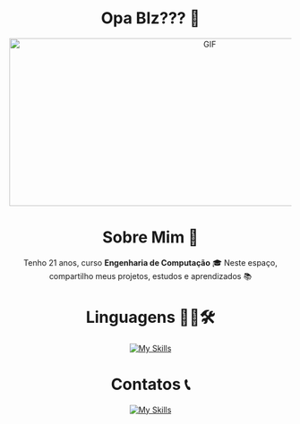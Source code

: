 <h1 align="center"> Opa Blz??? 👋 </h1>

<div align="center"> <img height="300" width="700" alt="GIF" src="https://github.com/Lucaxcm/Lucaxcm/blob/main/GIFS/R34.gif"> </div>

<h1 align="center"> Sobre Mim 💬 </h1>

<div align="center">
  
  Tenho 21 anos, curso <b>Engenharia de Computação</b> 🎓  Neste espaço, compartilho meus projetos, estudos e aprendizados 📚

</div>


<h1 align="center"> Linguagens 👨‍💻🛠 </h1>

<div align="center"> 
  
  [![My Skills](https://skillicons.dev/icons?i=c,cpp,py,java,matlab,git,github)](https://skillicons.dev) 
  
</div>

<h1 align="center"> Contatos 📞 </h1>

<div align="center"> 
  
  [![My Skills](https://skillicons.dev/icons?i=gmail,linkedin)](https://skillicons.dev) 
  
</div>
